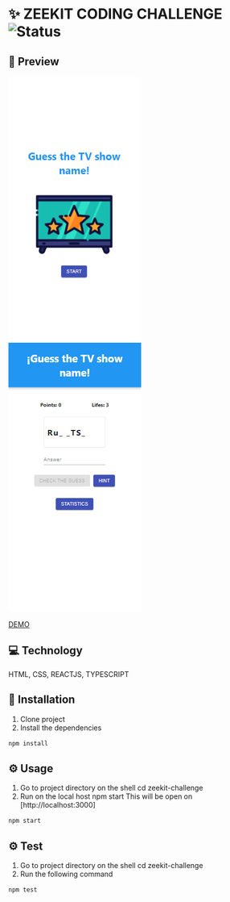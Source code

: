 # ✨ ZEEKIT CODING CHALLENGE ![Status](https://img.shields.io/badge/Status-FINISHED-brightgreen)

## 🎨 Preview

![demo preview](public/demo.png)
![demo preview 2](public/demo2.png)

[DEMO](https://nicolezimerman.github.io/zeekit-challenge/)

## 💻 Technology

HTML, CSS, REACTJS, TYPESCRIPT

## 🚀 Installation

1. Clone project
2. Install the dependencies

```bash
npm install
```

## ⚙️ Usage

1. Go to project directory on the shell cd zeekit-challenge
2. Run on the local host npm start This will be open on [http://localhost:3000]

```bash
npm start
```

## ⚙️ Test

1. Go to project directory on the shell cd zeekit-challenge
2. Run the following command

```bash
npm test
```
